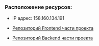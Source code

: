 ### Расположение ресурсов:

* IP адрес: 158.160.134.191

* [Репозиторий Frontend части проекта](https://kupipodariday-katkova.nomoredomainswork.ru)
* [Репозиторий Backend части проекта](https://api.kupipodariday-katkova.nomoredomainswork.ru)
